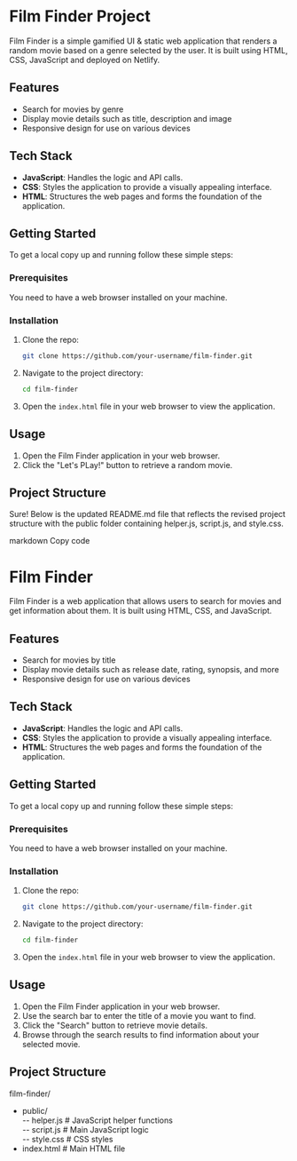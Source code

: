 # Film Finder Project

Film Finder is a simple gamified UI & static web application that renders a random movie based on a genre selected by the user. It is built using HTML, CSS, JavaScript and deployed on Netlify.

## Features

- Search for movies by genre
- Display movie details such as title, description and image
- Responsive design for use on various devices

## Tech Stack

- **JavaScript**: Handles the logic and API calls.
- **CSS**: Styles the application to provide a visually appealing interface.
- **HTML**: Structures the web pages and forms the foundation of the application.

## Getting Started

To get a local copy up and running follow these simple steps:

### Prerequisites

You need to have a web browser installed on your machine.

### Installation

1. Clone the repo:
    ```sh
    git clone https://github.com/your-username/film-finder.git
    ```
2. Navigate to the project directory:
    ```sh
    cd film-finder
    ```
3. Open the `index.html` file in your web browser to view the application.

## Usage

1. Open the Film Finder application in your web browser.
2. Click the "Let's PLay!" button to retrieve a random movie.

## Project Structure


Sure! Below is the updated README.md file that reflects the revised project structure with the public folder containing helper.js, script.js, and style.css.

markdown
Copy code
# Film Finder

Film Finder is a web application that allows users to search for movies and get information about them. It is built using HTML, CSS, and JavaScript.

## Features

- Search for movies by title
- Display movie details such as release date, rating, synopsis, and more
- Responsive design for use on various devices

## Tech Stack

- **JavaScript**: Handles the logic and API calls.
- **CSS**: Styles the application to provide a visually appealing interface.
- **HTML**: Structures the web pages and forms the foundation of the application.

## Getting Started

To get a local copy up and running follow these simple steps:

### Prerequisites

You need to have a web browser installed on your machine.

### Installation

1. Clone the repo:
    ```sh
    git clone https://github.com/your-username/film-finder.git
    ```
2. Navigate to the project directory:
    ```sh
    cd film-finder
    ```
3. Open the `index.html` file in your web browser to view the application.

## Usage

1. Open the Film Finder application in your web browser.
2. Use the search bar to enter the title of a movie you want to find.
3. Click the "Search" button to retrieve movie details.
4. Browse through the search results to find information about your selected movie.

## Project Structure

film-finder/<br>
  - public/<br>
    -- helper.js # JavaScript helper functions<br>
    -- script.js # Main JavaScript logic<br>
    -- style.css # CSS styles<br>
  - index.html # Main HTML file<br>
